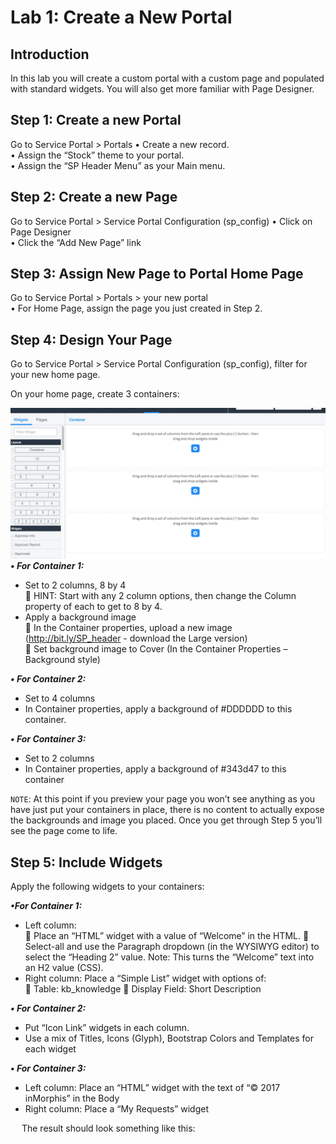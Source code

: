 # Lab 1: Create a New Portal 
## Introduction
In this lab you will create a custom portal with a custom page and populated with standard widgets. You will also get more familiar with Page Designer.

## Step 1: Create a new Portal
Go to Service Portal > Portals
•	Create a new record.<br/>
•	Assign the “Stock” theme to your portal.<br/>
•	Assign the “SP Header Menu” as your Main menu.<br/>

## Step 2: Create a new Page
Go to Service Portal > Service Portal Configuration (sp_config)
•	Click on Page Designer<br/>
•	Click the “Add New Page” link<br/>

## Step 3: Assign New Page to Portal Home Page
Go to Service Portal > Portals > your new portal<br/>
•	For Home Page, assign the page you just created in Step 2.<br/>

## Step 4: Design Your Page
Go to Service Portal > Service Portal Configuration (sp_config), filter for your new home page.

On your home page, create 3 containers:

![move to header](/assets/designer.jpg)<br/>
***•	For Container 1:*** 
- Set to 2 columns, 8 by 4<br/>
   	HINT: Start with any 2 column options, then change the Column property of each to get to 8 by 4.
- Apply a background image<br/>
  	In the Container properties, upload a new image (http://bit.ly/SP_header - download the Large version)<br/>
  	Set background image to Cover (In the Container Properties – Background style)

***•	For Container 2:***
- Set to 4 columns
- In Container properties, apply a background of #DDDDDD to this container.

***•	For Container 3:***
- Set to 2 columns
- In Container properties, apply a background of #343d47 to this container

`NOTE`: At this point if you preview your page you won’t see anything as you have just put your containers in place, there is no content to actually expose the backgrounds and image you placed. Once you get through Step 5 you’ll see the page come to life.

## Step 5: Include Widgets
Apply the following widgets to your containers:

***•For Container 1:***
- Left column:<br/>
   	Place an “HTML” widget with a value of “Welcome” in the HTML. 
   	Select-all and use the Paragraph dropdown (in the WYSIWYG editor) to select the “Heading 2” value. Note: This turns the “Welcome” text into an H2 value (CSS).
- Right column: Place a “Simple List” widget with options of:<br/>
   	Table: kb_knowledge
   	Display Field: Short Description

***•	For Container 2:***
- Put “Icon Link” widgets in each column.
- Use a mix of Titles, Icons (Glyph), Bootstrap Colors and Templates for each widget

***•	For Container 3:***
- Left column: Place an “HTML” widget with the text of “© 2017 inMorphis” in the Body
- Right column: Place a “My Requests” widget

 
The result should look something like this:
